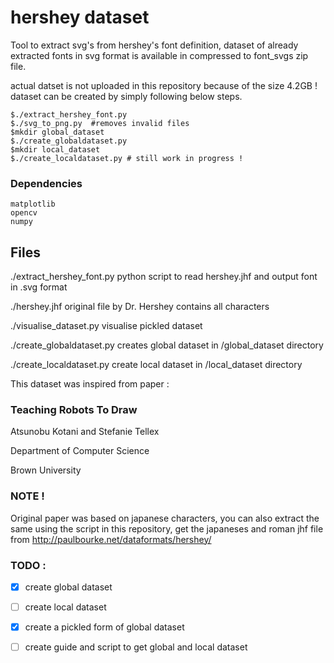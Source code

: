 # hershey dataset

Tool to extract svg's from hershey's font definition, dataset of already extracted fonts in svg format is available in compressed to font_svgs zip file.

actual datset is not uploaded in this repository because of the size 4.2GB ! dataset can be created by simply following below steps.

```
$./extract_hershey_font.py
$./svg_to_png.py  #removes invalid files
$mkdir global_dataset
$./create_globaldataset.py
$mkdir local_dataset
$./create_localdataset.py # still work in progress !
```

### Dependencies

```
matplotlib
opencv
numpy
```

## Files

./extract_hershey_font.py   python script to read hershey.jhf and output font in .svg format

./hershey.jhf               original file by Dr. Hershey contains all characters

./visualise_dataset.py 	    visualise pickled dataset

./create_globaldataset.py   creates global dataset in /global_dataset directory

./create_localdataset.py    create local dataset in /local_dataset directory

This dataset was inspired from paper :

### Teaching Robots To Draw

Atsunobu Kotani and Stefanie Tellex

Department of Computer Science

Brown University

### NOTE !

Original paper was based on japanese characters, you can also extract the same using the script in this repository, get the japaneses and roman jhf file from http://paulbourke.net/dataformats/hershey/

### TODO :

- [x] create global dataset

- [ ] create local dataset

- [x] create a pickled form of global dataset

- [ ] create guide and script to get global and local dataset
